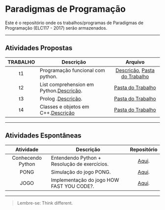 # Paradigmas de Programação

Este é o repositório onde os trabalhos/programas de Paradigmas de Programação (ELC117 - 2017) serão armazenados.
***

## Atividades Propostas

| TRABALHO | Descrição | Arquivo |
|:---------:| --------- |:-------:|
|t1|Programação funcional com python.|[Descrição](https://github.com/AndreaInfUFSM/elc117-2017a/blob/master/trabalhos/t1/README.md), [Pasta do Trabalho](t1)|
|t2| List comprehension em Python.[Descrição](https://github.com/AndreaInfUFSM/elc117-2017a/tree/master/trabalhos/t2).|[Pasta do Trabalho](t2)|
|t3| Prolog .[Descrição](https://github.com/AndreaInfUFSM/elc117-2017a/tree/master/trabalhos/t3).|[Pasta do Trabalho](t3)|
|t4|Classes e objetos em C++.[Descrição](https://github.com/AndreaInfUFSM/elc117-2017a/tree/master/trabalhos/t4)|[Pasta do Trabalho](t4)|

***

## Atividades Espontâneas

| Atividade | Descrição | Repositório |
|:---------:| --------- |:-------:|
|Conhecendo Python|Entendendo Python + Resolução de exercícios.|[Aqui](extras/python_class01).|
|PONG|Simulação do jogo PONG.|[Aqui](extras/pong_in_python).|
|JOGO|Implementação do jogo HOW FAST YOU CODE?.|[Aqui](extras/HFYT).|


***
> Lembre-se: Think different.
